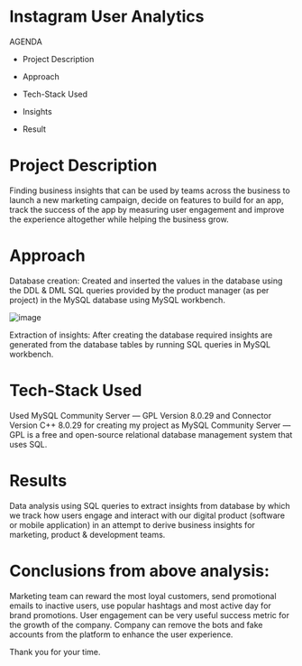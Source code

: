 # Instagram User Analytics
AGENDA

* Project Description

* Approach

* Tech-Stack Used

* Insights

* Result

# Project Description

Finding business insights that can be used by teams across the business to launch a new marketing campaign, 
decide on features to build for an app, track the success of the app by measuring user engagement and
improve the experience altogether while helping the business grow.

# Approach

Database creation: Created and inserted the values in the database using the DDL & DML SQL queries 
provided by the product manager (as per project) in the MySQL database using MySQL workbench.



![image](https://github.com/user-attachments/assets/0035bfe7-963a-46c1-9c72-ea335c150cb8)



Extraction of insights: After creating the database required insights are generated from the database tables by running SQL queries in MySQL workbench.

# Tech-Stack Used

Used MySQL Community Server — GPL Version 8.0.29 and Connector Version C++ 8.0.29 for creating my project as MySQL Community Server
— GPL is a free and open-source relational database management system that uses SQL.


# Results

Data analysis using SQL queries to extract insights from database by which we track how users engage and interact with our digital product (software or mobile application) 
in an attempt to derive business insights for marketing, product & development teams.

# Conclusions from above analysis:

Marketing team can reward the most loyal customers, send promotional emails to inactive users, use popular hashtags and most active day for brand promotions.
User engagement can be very useful success metric for the growth of the company.
Company can remove the bots and fake accounts from the platform to enhance the user experience.

Thank you for your time.

